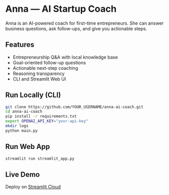 # Anna — AI Startup Coach

Anna is an AI-powered coach for first-time entrepreneurs.
She can answer business questions, ask follow-ups, and give you actionable steps.

## Features
- Entrepreneurship Q&A with local knowledge base
- Goal-oriented follow-up questions
- Actionable next-step coaching
- Reasoning transparency
- CLI and Streamlit Web UI

## Run Locally (CLI)
```bash
git clone https://github.com/YOUR_USERNAME/anna-ai-coach.git
cd anna-ai-coach
pip install -r requirements.txt
export OPENAI_API_KEY="your-api-key"
mkdir logs
python main.py
```

## Run Web App
```bash
streamlit run streamlit_app.py
```

## Live Demo
Deploy on [Streamlit Cloud](https://anna-ai-coach-k75mjz87gerxg5zgzrzrvm.streamlit.app/)
